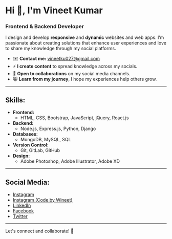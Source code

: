 # Hi 👋, I'm Vineet Kumar

### Frontend & Backend Developer

I design and develop **responsive** and **dynamic** websites and web apps. I’m passionate about creating solutions that enhance user experiences and love to share my knowledge through my social platforms.

- ✉️ **Contact me:** [vineetku027@gmail.com](mailto:vineetku027@gmail.com)
- ⚡ **I create content** to spread knowledge across my socials.
- 🤝 **Open to collaborations** on my social media channels.
- 😸 **Learn from my journey**, I hope my experiences help others grow.

---

## Skills:
- **Frontend:**  
  - HTML, CSS, Bootstrap, JavaScript, jQuery, React.js
- **Backend:**  
  - Node.js, Express.js, Python, Django
- **Databases:**  
  - MongoDB, MySQL, SQL
- **Version Control:**  
  - Git, GitLab, GitHub
- **Design:**  
  - Adobe Photoshop, Adobe Illustrator, Adobe XD

---

## Social Media:
- [Instagram](https://www.instagram.com/wineett/?theme=dark)  
- [Instagram (Code by Wineet)](https://www.instagram.com/codebywineet/?theme=dark)  
- [LinkedIn](https://www.linkedin.com/in/vineetku027)  
- [Facebook](https://www.facebook.com/vineett27/)  
- [Twitter](https://twitter.com/wineett)

---

Let's connect and collaborate! 🚀
